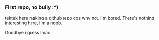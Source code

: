  ### First repo, no bully :^)

tektek here making a github repo cos why not, i'm bored. There's nothing interesting here, i'm a noob.

Goodbye i guess lmao
